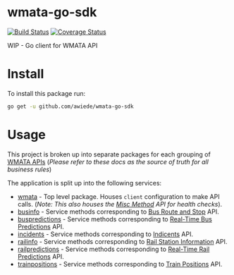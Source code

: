 # wmata-go-sdk
[![Build Status](https://travis-ci.com/awiede/wmata-go-sdk.svg?branch=master)](https://travis-ci.com/awiede/wmata-go-sdk) [![Coverage Status](https://coveralls.io/repos/github/awiede/wmata-go-sdk/badge.svg?branch=master)](https://coveralls.io/github/awiede/wmata-go-sdk?branch=master)


WIP - Go client for WMATA API

# Install

To install this package run:
```bash
go get -u github.com/awiede/wmata-go-sdk
```

# Usage
This project is broken up into separate packages for each grouping of [WMATA APIs](https://developer.wmata.com/docs/services/) (*Please refer to these docs as the source of truth for all business rules*) 

The application is split up into the following services:
* [wmata](https://github.com/awiede/wmata-go-sdk/tree/master/wmata) - Top level package. Houses `client` configuration to make API calls. (*Note: This also houses the [Misc Method](https://developer.wmata.com/docs/services/5923434c08d33c0f201a600a/operations/5923437c031f5914d0204bcf) API for health checks*).
* [businfo](https://github.com/awiede/wmata-go-sdk/tree/master/wmata/businfo) - Service methods corresponding to [Bus Route and Stop](https://developer.wmata.com/docs/services/54763629281d83086473f231/operations/5476362a281d830c946a3d68) API.
* [buspredictions](https://github.com/awiede/wmata-go-sdk/tree/master/wmata/buspredictions) - Service methods corresponding to [Real-Time Bus Predictions](https://developer.wmata.com/docs/services/5476365e031f590f38092508/operations/5476365e031f5909e4fe331d) API.
* [incidents](https://github.com/awiede/wmata-go-sdk/tree/master/wmata/incidents) - Service methods corresponding to [Indicents](https://developer.wmata.com/docs/services/54763641281d83086473f232/operations/54763641281d830c946a3d75) API.
* [railinfo](https://github.com/awiede/wmata-go-sdk/tree/master/wmata/railinfo) - Service methods corresponding to [Rail Station Information](https://developer.wmata.com/docs/services/5476364f031f590f38092507/operations/5476364f031f5909e4fe330c) API.
* [railpredictions](https://github.com/awiede/wmata-go-sdk/tree/master/wmata/railpredictions) - Service methods corresponding to [Real-Time Rail Predictions](https://developer.wmata.com/docs/services/547636a6f9182302184cda78/operations/547636a6f918230da855363f) API.
* [trainpositions](https://github.com/awiede/wmata-go-sdk/tree/master/wmata/trainpositions) - Service methods corresponding to [Train Positions](https://developer.wmata.com/docs/services/5763fa6ff91823096cac1057/operations/5763fb35f91823096cac1058) API.
